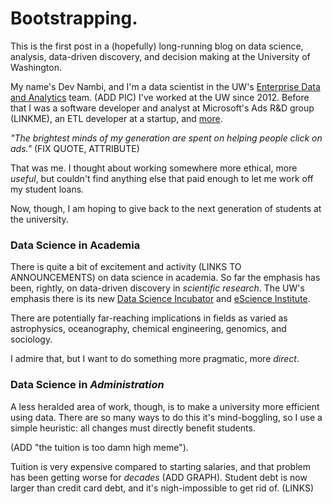 # Bootstrapping.


This is the first post in a (hopefully) long-running blog on data science, analysis, data-driven discovery, and decision making at the University of Washington.

My name's Dev Nambi, and I'm a data scientist in the UW's [Enterprise Data and Analytics](LINKME) team. (ADD PIC) I've worked at the UW since 2012. Before that I was a software developer and analyst at Microsoft's Ads R&D group (LINKME), an ETL developer at a startup, and [more](http://devnambi.com). 

*"The brightest minds of my generation are spent on helping people click on ads."* (FIX QUOTE, ATTRIBUTE) 

That was me. I thought about working somewhere more ethical, more *useful*, but couldn't find anything else that paid enough to let me work off my student loans. 

Now, though, I am hoping to give back to the next generation of students at the university. 


### Data Science in Academia

There is quite a bit of excitement and activity (LINKS TO ANNOUNCEMENTS) on data science in academia. So far the emphasis has been, rightly, on data-driven discovery in *scientific research*. The UW's emphasis there is its new [Data Science Incubator](http://data.uw.edu) and [eScience Institute](LINK). 

There are potentially far-reaching implications in fields as varied as astrophysics, oceanography, chemical engineering, genomics, and sociology.

I admire that, but I want to do something more pragmatic, more *direct*.


### Data Science in *Administration*

A less heralded area of work, though, is to make a university more efficient using data. There are so many ways to do this it's mind-boggling, so I use a simple heuristic: all changes must directly benefit students.


(ADD "the tuition is too damn high meme"). 

Tuition is very expensive compared to starting salaries, and that problem has been getting worse for *decades* (ADD GRAPH). Student debt is now larger than credit card debt, and it's nigh-impossible to get rid of. (LINKS)


